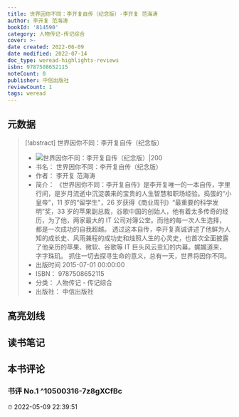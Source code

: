 ```yaml
---
title: 世界因你不同：李开复自传（纪念版）-李开复 范海涛
author: 李开复 范海涛
bookId: '814590'
category: 人物传记-传记综合
cover: >-
date created: 2022-06-09
date modified: 2022-07-14
doc_type: weread-highlights-reviews
isbn: 9787508652115
noteCount: 0
publisher: 中信出版社
reviewCount: 1
tags: weread
---
```


## 元数据

> [!abstract] 世界因你不同：李开复自传（纪念版）
> - ![ 世界因你不同：李开复自传（纪念版）|200](https://wfqqreader-1252317822.image.myqcloud.com/cover/590/814590/t7_814590.jpg)
> - 书名： 世界因你不同：李开复自传（纪念版）
> - 作者： 李开复 范海涛
> - 简介： 《世界因你不同：李开复自传》是李开复唯一的一本自传，字里行间，是岁月流逝中沉淀袭来的宝贵的人生智慧和职场经验。捣蛋的“小皇帝”，11 岁的“留学生”，26 岁获得《商业周刊》“最重要的科学发明”奖，33 岁的苹果副总裁，谷歌中国的创始人，他有着太多传奇的经历，为了他，两家最大的 IT 公司对簿公堂。而他的每一次人生选择，都是一次成功的自我超越。 透过这本自传，李开复真诚讲述了他鲜为人知的成长史、风雨兼程的成功史和烛照人生的心灵史，也首次全面披露了他亲历的苹果、微软、谷歌等 IT 巨头风云变幻的内幕。娓娓道来，字字珠玑。 抓住一切去探寻生命的意义，总有一天，世界将因你不同。
> - 出版时间 2015-07-01 00:00:00
> - ISBN： 9787508652115
> - 分类： 人物传记 - 传记综合
> - 出版社： 中信出版社

## 高亮划线

## 读书笔记

## 本书评论

### 书评 No.1 ^10500316-7z8gXCfBc

⏱ 2022-05-09 22:39:51
